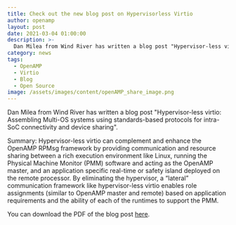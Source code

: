 ```yaml
---
title: Check out the new blog post on Hypervisorless Virtio
author: openamp
layout: post
date: 2021-03-04 01:00:00
description: >-
  Dan Milea from Wind River has written a blog post "Hypervisor-less virtio: Assembling Multi-OS systems using standards-based protocols for intra-SoC connectivity and device sharing".
category: news
tags:
  - OpenAMP
  - Virtio
  - Blog
  - Open Source
image: /assets/images/content/openAMP_share_image.png
---
```


Dan Milea from Wind River has written a blog post "Hypervisor-less virtio: Assembling Multi-OS systems using standards-based protocols for intra-SoC connectivity and device sharing".

Summary:
Hypervisor-less virtio can complement and enhance the OpenAMP RPMsg framework by providing communication and resource sharing between a rich execution environment like Linux, running the Physical Machine Monitor (PMM) software and acting as the OpenAMP master, and an application specific real-time or safety island deployed on the remote processor.
By eliminating the hypervisor, a “lateral” communication framework like hypervisor-less virtio enables role assignments (similar to OpenAMP master and remote) based on application requirements and the ability of each of the runtimes to support the PMM.

You can download the PDF of the blog post [here](/docs/blogs/HypervisorlessVirtioBlog_Feb2021.pdf).
